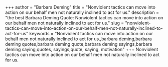 +++
author = "Barbara Deming"
title = "Nonviolent tactics can move into action on our behalf men not naturally inclined to act for us."
description = "the best Barbara Deming Quote: Nonviolent tactics can move into action on our behalf men not naturally inclined to act for us."
slug = "nonviolent-tactics-can-move-into-action-on-our-behalf-men-not-naturally-inclined-to-act-for-us"
keywords = "Nonviolent tactics can move into action on our behalf men not naturally inclined to act for us.,barbara deming,barbara deming quotes,barbara deming quote,barbara deming sayings,barbara deming saying,quotes, sayings,quote, saying, motivation"
+++
Nonviolent tactics can move into action on our behalf men not naturally inclined to act for us.
